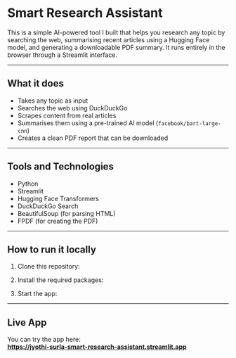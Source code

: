 # Smart Research Assistant

This is a simple AI-powered tool I built that helps you research any topic by searching the web, summarising recent articles using a Hugging Face model, and generating a downloadable PDF summary. It runs entirely in the browser through a Streamlit interface.

---

## What it does

- Takes any topic as input
- Searches the web using DuckDuckGo
- Scrapes content from real articles
- Summarises them using a pre-trained AI model (`facebook/bart-large-cnn`)
- Creates a clean PDF report that can be downloaded

---

## Tools and Technologies

- Python
- Streamlit
- Hugging Face Transformers
- DuckDuckGo Search
- BeautifulSoup (for parsing HTML)
- FPDF (for creating the PDF)

---

## How to run it locally

1. Clone this repository:

2. Install the required packages:

3. Start the app:


---

## Live App

You can try the app here:  
**https://jyothi-surla-smart-research-assistant.streamlit.app**

